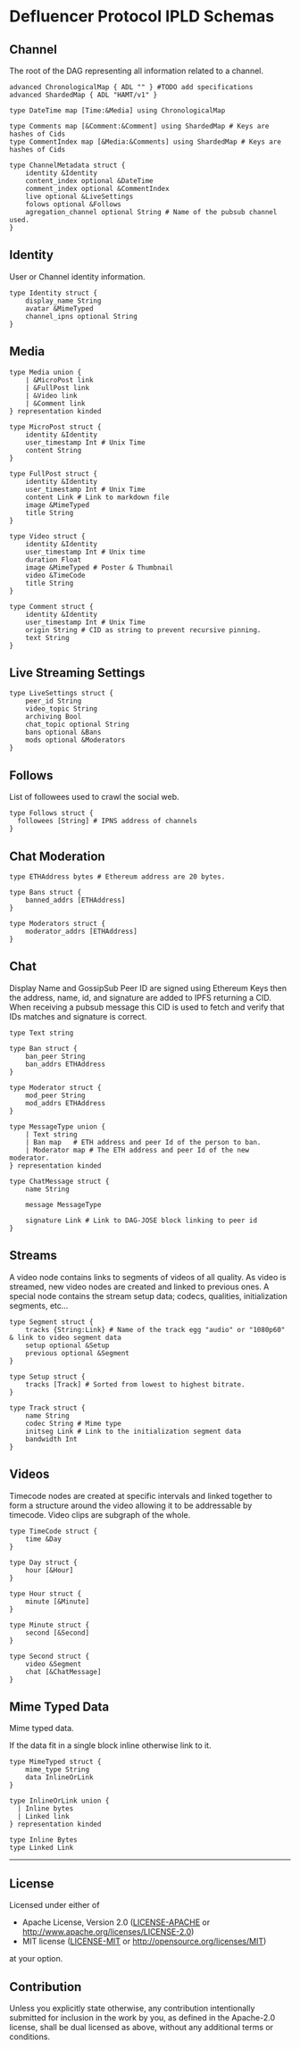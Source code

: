# Defluencer Protocol IPLD Schemas

## Channel

The root of the DAG representing all information related to a channel.

```
advanced ChronologicalMap { ADL "" } #TODO add specifications
advanced ShardedMap { ADL "HAMT/v1" }

type DateTime map [Time:&Media] using ChronologicalMap

type Comments map [&Comment:&Comment] using ShardedMap # Keys are hashes of Cids
type CommentIndex map [&Media:&Comments] using ShardedMap # Keys are hashes of Cids

type ChannelMetadata struct {
    identity &Identity
    content_index optional &DateTime
    comment_index optional &CommentIndex
    live optional &LiveSettings
    folows optional &Follows
    agregation_channel optional String # Name of the pubsub channel used.
}
```

## Identity

User or Channel identity information.

```
type Identity struct {
    display_name String 
    avatar &MimeTyped
    channel_ipns optional String
}
```

## Media

```
type Media union {
    | &MicroPost link
    | &FullPost link
    | &Video link
    | &Comment link
} representation kinded

type MicroPost struct {
    identity &Identity
    user_timestamp Int # Unix Time
    content String
}

type FullPost struct {
    identity &Identity
    user_timestamp Int # Unix Time
    content Link # Link to markdown file
    image &MimeTyped
    title String
}

type Video struct {
    identity &Identity
    user_timestamp Int # Unix time
    duration Float
    image &MimeTyped # Poster & Thumbnail
    video &TimeCode
    title String
}

type Comment struct {
    identity &Identity
    user_timestamp Int # Unix Time
    origin String # CID as string to prevent recursive pinning.
    text String
}
```

## Live Streaming Settings

```
type LiveSettings struct {
    peer_id String
    video_topic String
    archiving Bool
    chat_topic optional String
    bans optional &Bans
    mods optional &Moderators
}
```

## Follows

List of followees used to crawl the social web.

```
type Follows struct {
  followees [String] # IPNS address of channels
}
```

## Chat Moderation

```
type ETHAddress bytes # Ethereum address are 20 bytes.

type Bans struct {
    banned_addrs [ETHAddress]
}

type Moderators struct {
    moderator_addrs [ETHAddress]
}
```

## Chat

Display Name and GossipSub Peer ID are signed using Ethereum Keys then the address, name, id, and signature are added to IPFS returning a CID.
When receiving a pubsub message this CID is used to fetch and verify that IDs matches and signature is correct.

```
type Text string

type Ban struct {
    ban_peer String
    ban_addrs ETHAddress
}

type Moderator struct {
    mod_peer String
    mod_addrs ETHAddress
}

type MessageType union {
    | Text string
    | Ban map   # ETH address and peer Id of the person to ban.
    | Moderator map # The ETH address and peer Id of the new moderator.
} representation kinded

type ChatMessage struct {
    name String
    
    message MessageType

    signature Link # Link to DAG-JOSE block linking to peer id
}
```

## Streams

A video node contains links to segments of videos of all quality. As video is streamed, new video nodes are created and linked to previous ones.
A special node contains the stream setup data; codecs, qualities, initialization segments, etc...

```
type Segment struct {
    tracks {String:Link} # Name of the track egg "audio" or "1080p60" & link to video segment data
    setup optional &Setup
    previous optional &Segment
}

type Setup struct {
    tracks [Track] # Sorted from lowest to highest bitrate.
}

type Track struct {
    name String
    codec String # Mime type
    initseg Link # Link to the initialization segment data
    bandwidth Int
}
```

## Videos

Timecode nodes are created at specific intervals and linked together to form a structure around the video allowing it to be addressable by timecode.
Video clips are subgraph of the whole.

```
type TimeCode struct {
    time &Day
}

type Day struct {
    hour [&Hour]
}

type Hour struct {
    minute [&Minute]
}

type Minute struct {
    second [&Second]
}

type Second struct {
    video &Segment
    chat [&ChatMessage]
}
```

## Mime Typed Data

Mime typed data.

If the data fit in a single block inline otherwise link to it.

```
type MimeTyped struct {
    mime_type String
    data InlineOrLink
}

type InlineOrLink union {
  | Inline bytes
  | Linked link
} representation kinded

type Inline Bytes
type Linked Link
```

----

## License
Licensed under either of

 * Apache License, Version 2.0
   ([LICENSE-APACHE](LICENSE-APACHE) or http://www.apache.org/licenses/LICENSE-2.0)
 * MIT license
   ([LICENSE-MIT](LICENSE-MIT) or http://opensource.org/licenses/MIT)

at your option.

## Contribution
Unless you explicitly state otherwise, any contribution intentionally submitted
for inclusion in the work by you, as defined in the Apache-2.0 license, shall be
dual licensed as above, without any additional terms or conditions.